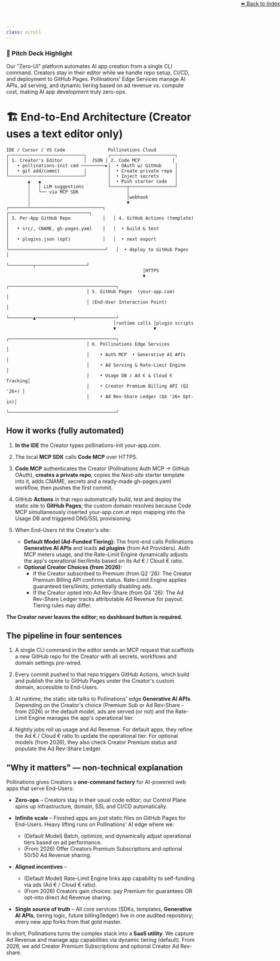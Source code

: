 ```yaml
---
class: scroll
---
```


<div style="text-align: right; position: absolute; top: 0; right: 0;">
<a href="/10">⬅️ Back to Index</a>
</div>

<div class="bg-gray-100 p-4 rounded-lg border-l-4 border-gray-500 mb-6">
  <h3 class="text-lg font-bold text-gray-800">🌟 Pitch Deck Highlight</h3>
  <p class="text-gray-800">Our "Zero-UI" platform automates AI app creation from a single CLI command. Creators stay in their editor while we handle repo setup, CI/CD, and deployment to GitHub Pages. Pollinations' Edge Services manage AI APIs, ad serving, and dynamic tiering based on ad revenue vs. compute cost, making AI app development truly zero-ops.</p>
</div>

# 🏗️ **End-to-End Architecture**  (Creator uses a text editor only)

```
IDE / Cursor / VS Code                Pollinations Cloud
┌────────────────────────────┐        ┌────────────────────────┐
│ 1. Creator's Editor        │  JSON │ 2. Code MCP            │
│   • pollinations-init cmd ─────────►│  • OAuth w/ GitHub     │
│   • git add/commit         │        │  • Create private repo │
└────────────────────────────┘        │  • Inject secrets      │
        ▲   ▲                         │  • Push starter code   │
        │   │ LLM suggestions         └──────┬─────────────────┘
        │   └── via MCP SDK                  │
        │                                    │webhook
        │                                    ▼
┌───────┴───────────────────────────┐   ┌──────────────────────────────┐
│ 3. Per-App GitHub Repo            │   │ 4. GitHub Actions (template) │
│   • src/, CNAME, gh-pages.yaml    │   │  • build & test             │
│   • plugins.json (opt)            │   │  • next export              │
└────────────────────────────────────┘   │  • deploy to GitHub Pages   │
                                         └─────────┬───────────────────┘
                                                   │HTTPS
                                                   ▼
                              ┌────────────────────────────────────────┐
                              │ 5. GitHub Pages  (your-app.com)        │
                              │ (End-User Interaction Point)           │
                              └─────────▲──────────────┬───────────────┘
                                        │runtime calls │plugin scripts
                                        ▼              ▼
                              ┌────────────────────────────────────────┐
                              │ 6. Pollinations Edge Services          │
                              │    • Auth MCP  • Generative AI APIs           │
                              │    • Ad Serving & Rate-Limit Engine   │
                              │    • Usage DB / Ad € & Cloud € Tracking│
                              │    • Creator Premium Billing API (Q2 '26+) │
                              │    • Ad Rev-Share Ledger (Q4 '26+ Opt-in)│
                              └────────────────────────────────────────┘
```

## **How it works (fully automated)**

1. **In the IDE** the Creator types pollinations-init your-app.com.

2. The local **MCP SDK** calls **Code MCP** over HTTPS.

3. **Code MCP** authenticates the Creator (Pollinations Auth MCP → GitHub OAuth), **creates a private repo**, copies the *Next-site* starter template into it, adds CNAME, secrets and a ready-made gh-pages.yaml workflow, then pushes the first commit.

4. GitHub **Actions** in that repo automatically build, test and deploy the static site to **GitHub Pages**; the custom domain resolves because Code MCP simultaneously inserted your-app.com ⇄ repo mapping into the Usage DB and triggered DNS/SSL provisioning.

5. When End-Users hit the Creator's site:
    *   **Default Model (Ad-Funded Tiering):** The front-end calls Pollinations **Generative AI APIs** and loads **ad plugins** (from Ad Providers). Auth MCP meters usage, and the Rate-Limit Engine dynamically adjusts the app's operational tier/limits based on its Ad € / Cloud € ratio.
    *   **Optional Creator Choices (from 2026):**
        *   If the Creator subscribed to Premium (from Q2 '26): The Creator Premium Billing API confirms status. Rate-Limit Engine applies guaranteed tiers/limits, potentially disabling ads.
        *   If the Creator opted into Ad Rev-Share (from Q4 '26): The Ad Rev-Share Ledger tracks attributable Ad Revenue for payout. Tiering rules may differ.

**The Creator never leaves the editor; no dashboard button is required.**


## **The pipeline in four sentences**

1. A single CLI command in the editor sends an MCP request that scaffolds a new GitHub repo for the Creator with all secrets, workflows and domain settings pre-wired.

2. Every commit pushed to that repo triggers GitHub Actions, which build and publish the site to GitHub Pages under the Creator's custom domain, accessible to End-Users.

3. At runtime, the static site talks to Pollinations' edge **Generative AI APIs**. Depending on the Creator's choice (Premium Sub or Ad Rev-Share - from 2026) or the default model, ads are served (or not) and the Rate-Limit Engine manages the app's operational tier.

4. Nightly jobs roll up usage and Ad Revenue. For default apps, they refine the Ad € / Cloud € ratio to update the operational tier. For optional models (from 2026), they also check Creator Premium status and populate the Ad Rev-Share Ledger.


## **"Why it matters" — non-technical explanation**

Pollinations gives Creators a **one-command factory** for AI-powered web apps that serve End-Users:

* **Zero-ops** – Creators stay in their usual code editor; our Control Plane spins up infrastructure, domain, SSL and CI/CD automatically.

* **Infinite scale** – Finished apps are just static files on GitHub Pages for End-Users. Heavy lifting runs on Pollinations' AI edge where we:
    *   (Default Model) Batch, optimize, and dynamically adjust operational tiers based on ad performance.
    *   (From 2026) Offer Creators Premium Subscriptions and optional 50/50 Ad Revenue sharing.

* **Aligned incentives** – 
    *   (Default Model) Rate-Limit Engine links app capability to self-funding via ads (Ad € / Cloud € ratio).
    *   (From 2026) Creators gain choices: pay Premium for guarantees OR opt-into direct Ad Revenue sharing.

* **Single source of truth** – All core services (SDKs, templates, **Generative AI APIs**, tiering logic, future billing/ledger) live in one audited repository; every new app forks from that gold master.

In short, Pollinations turns the complex stack into a **SaaS utility**. We capture Ad Revenue and manage app capabilities via dynamic tiering (default). From 2026, we add Creator Premium Subscriptions and optional Creator Ad Rev-share. 